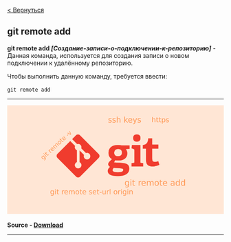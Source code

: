[< Вернуться](/readme.md)

## **git remote add**

**git remote add *[Создание-записи-о-подключении-к-репозиторию]*** - Данная команда, используется для создания записи о новом подключении к удалённому репозиторию.

Чтобы выполнить данную команду, требуется ввести:

```bash-
git remote add
```

---

![git remote add](/assets/git%20remote%20add.png)

**Source - [Download](https://leninmhs.com/git-remote-add-gitlab/)**

---